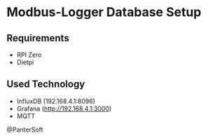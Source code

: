 # Modbus-Logger Database Setup

## Requirements
- RPI Zero
- Dietpi

## Used Technology
- InfluxDB (192.168.4.1:8096)
- Grafana (http://192.168.4.1:3000)
- MQTT

@PanterSoft